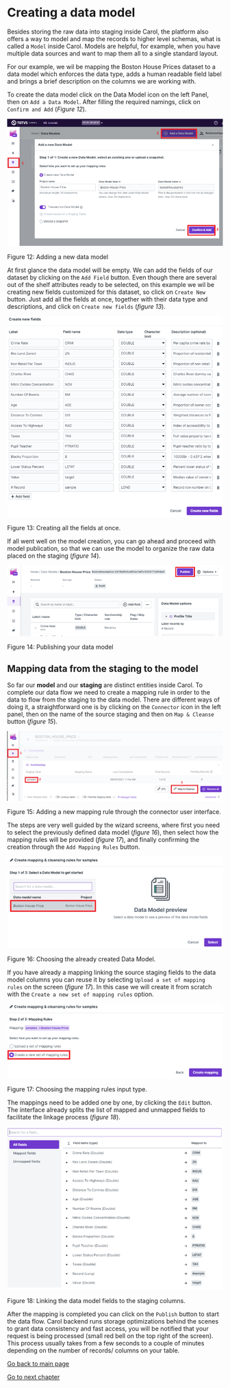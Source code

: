 # Creating a data model

Besides storing the raw data into staging inside Carol, the platform also offers a way to model and map the records to higher level schemas, what is called a `Model` inside Carol. Models are helpful, for example, when you have multiple data sources and want to map them all to a single standard layout.

For our example, we wil be mapping the Boston House Prices dataset to a data model which enforces the data type, adds a human readable field label and brings a brief description on the columns we are working with.

To create the data model click on the Data Model icon on the left Panel, then on `Add a Data Model`. After filling the required namings, click on `Confirm and Add` (*Figure 12*).

![../res/ch3_fig1.png](../res/ch3_fig1.png)

Figure 12: Adding a new data model

At first glance the data model will be empty. We can add the fields of our dataset by clicking on the `Add Field` button. Even though there are several out of the shelf attributes ready to be selected, on this example we wil be creating new fields customized for this dataset, so click on `Create New` button. Just add all the fields at once, together with their data type and descriptions, and click on `Create new fields` (*figure 13*).

![../res/ch3_fig2.png](../res/ch3_fig2.png)

Figure 13: Creating all the fields at once.

If all went well on the model creation, you can go ahead and proceed with model publication, so that we can use the model to organize the raw data placed on the staging (*figure 14*).

![../res/ch3_fig3.png](../res/ch3_fig3.png)

Figure 14: Publishing your data model

## Mapping data from the staging to the model

So far our **model** and our **staging** are distinct entities inside Carol. To complete our data flow we need to create a mapping rule in order to the data to flow from the staging to the data model. There are different ways of doing it, a straightforward one is by clicking on the `Connector` icon in the left panel, then on the name of the source staging and then on `Map & Cleanse` button (*figure 15*).

![../res/ch3_fig4.png](../res/ch3_fig4.png)

Figure 15: Adding a new mapping rule through the connector user interface.

The steps are very well guided by the wizard screens, where first you need to select the previously defined data model (*figure 16*), then select how the mapping rules will be provided (*figure 17*), and finally confirming the creation through the `Add Mapping Rules` button. 

![../res/ch3_fig5.png](../res/ch3_fig5.png)

Figure 16: Choosing the already created Data Model.

If you have already a mapping linking the source staging fields to the data model columns you can reuse it by selecting `Upload a set of mapping rules` on the screen (*figure 17*). In this case we will create it from scratch with the `Create a new set of mapping rules` option.

![../res/ch3_fig6.png](../res/ch3_fig6.png)

Figure 17: Choosing the mapping rules input type.

The mappings need to be added one by one, by clicking the `Edit` button. The interface already splits the list of mapped and unmapped fields to facilitate the linkage process (*figure 18*).

![../res/ch3_fig7.png](../res/ch3_fig7.png)

Figure 18: Linking the data model fields to the staging columns.

After the mapping is completed you can click on the `Publish` button to start the data flow. Carol backend runs storage optimizations behind the scenes to grant data consistency and fast access, you will be notified that your request is being processed (small red bell on the top right of the screen). This process usually takes from a few seconds to a couple of minutes depending on the number of records/ columns on your table.

[Go back to main page](../../)

[Go to next chapter](../ch4_basic_batchapp/)